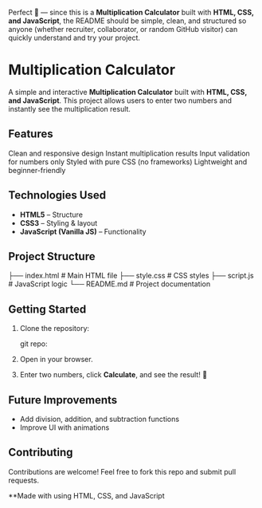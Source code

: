 Perfect 🚀 — since this is a **Multiplication Calculator** built with **HTML, CSS, and JavaScript**, the README should be simple, clean, and structured so anyone (whether recruiter, collaborator, or random GitHub visitor) can quickly understand and try your project.

#  Multiplication Calculator

A simple and interactive **Multiplication Calculator** built with **HTML, CSS, and JavaScript**.
This project allows users to enter two numbers and instantly see the multiplication result.


## Features

   Clean and responsive design
   Instant multiplication results
   Input validation for numbers only
   Styled with pure CSS (no frameworks)
   Lightweight and beginner-friendly

## Technologies Used

* **HTML5** – Structure
* **CSS3** – Styling & layout
* **JavaScript (Vanilla JS)** – Functionality

## Project Structure

├── index.html       # Main HTML file
├── style.css        # CSS styles
├── script.js        # JavaScript logic
└── README.md        # Project documentation

##  Getting Started

1. Clone the repository:

   git repo: 

2. Open  in your browser.

3. Enter two numbers, click **Calculate**, and see the result! 🎉


## Future Improvements

* Add division, addition, and subtraction functions
* Improve UI with animations

## Contributing

Contributions are welcome! Feel free to fork this repo and submit pull requests.

 **Made with using HTML, CSS, and JavaScript
